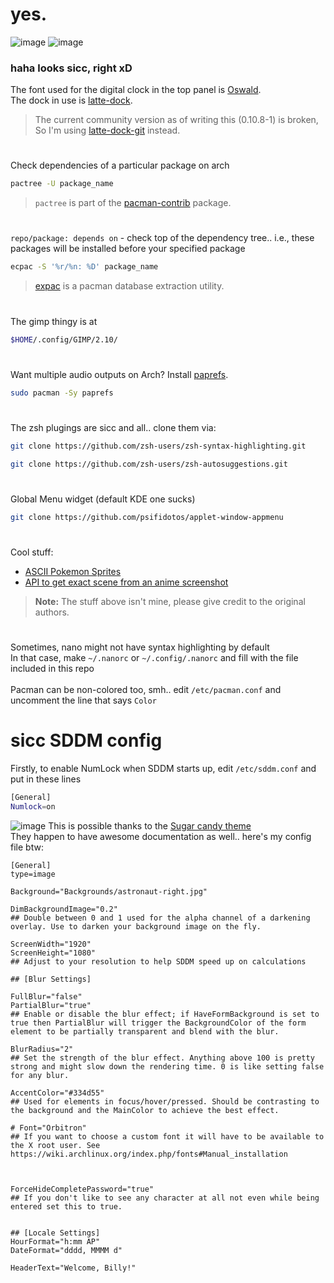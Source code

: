 # yes.

<!---![image](https://user-images.githubusercontent.com/64155209/147652622-ea27ccee-03a7-4846-ad0d-1e88e215cd8a.png)--->
![image](https://user-images.githubusercontent.com/64155209/167782972-710a59e5-96d1-4188-a292-7a0aad7b4403.png)
![image](https://user-images.githubusercontent.com/64155209/167783477-eaccf80d-2b74-4641-a312-d84937e58e22.png)

### haha looks sicc, right xD
The font used for the digital clock in the top panel is [Oswald](https://fonts.google.com/specimen/Oswald).</br>
The dock in use is [latte-dock](https://archlinux.org/packages/community/x86_64/latte-dock/).
> The current community version as of writing this (0.10.8-1) is broken, So I'm using [latte-dock-git](https://aur.archlinux.org/packages/latte-dock-git) instead.

#
Check dependencies of a particular package on arch
```sh
pactree -U package_name
```
> `pactree` is part of the [pacman-contrib](https://archlinux.org/packages/community/x86_64/pacman-contrib/) package.

#
`repo/package: depends on` - check top of the dependency tree.. i.e., these packages will be installed before your specified package
```sh
ecpac -S '%r/%n: %D' package_name
```
> [expac](https://archlinux.org/packages/community/x86_64/expac/) is a pacman database extraction utility.

#
The gimp thingy is at
```sh
$HOME/.config/GIMP/2.10/
```

#
Want multiple audio outputs on Arch? Install [paprefs](https://archlinux.org/packages/extra/x86_64/paprefs/).
```sh
sudo pacman -Sy paprefs
```


#
The zsh plugings are sicc and all.. clone them via:</br>
```sh
git clone https://github.com/zsh-users/zsh-syntax-highlighting.git
```

```sh
git clone https://github.com/zsh-users/zsh-autosuggestions.git
```

#
Global Menu widget (default KDE one sucks)
```sh
git clone https://github.com/psifidotos/applet-window-appmenu
```

#
Cool stuff: 
- [ASCII Pokemon Sprites](https://gitlab.com/phoneybadger/pokemon-colorscripts)
- [API to get exact scene from an anime screenshot](https://soruly.github.io/trace.moe-api/)
> **Note:** The stuff above isn't mine, please give credit to the original authors.

#
Sometimes, nano might not have syntax highlighting by default</br>
In that case, make `~/.nanorc` or `~/.config/.nanorc` and fill with the file included in this repo</br></br>
Pacman can be non-colored too, smh..
edit `/etc/pacman.conf` and uncomment the line that says `Color`

# sicc SDDM config
Firstly, to enable NumLock when SDDM starts up, edit `/etc/sddm.conf` and put in these lines
```sh
[General]
Numlock=on
```
![image](https://user-images.githubusercontent.com/64155209/147652794-8ff09543-2c43-4dfe-81ea-28f694fd5a2c.png)
This is possible thanks to the [Sugar candy theme](https://www.pling.com/p/1312658)</br>
They happen to have awesome documentation as well.. here's my config file btw:
```properties
[General]
type=image

Background="Backgrounds/astronaut-right.jpg"

DimBackgroundImage="0.2"
## Double between 0 and 1 used for the alpha channel of a darkening overlay. Use to darken your background image on the fly.

ScreenWidth="1920"
ScreenHeight="1080"
## Adjust to your resolution to help SDDM speed up on calculations

## [Blur Settings]

FullBlur="false"
PartialBlur="true"
## Enable or disable the blur effect; if HaveFormBackground is set to true then PartialBlur will trigger the BackgroundColor of the form element to be partially transparent and blend with the blur.

BlurRadius="2"
## Set the strength of the blur effect. Anything above 100 is pretty strong and might slow down the rendering time. 0 is like setting false for any blur.

AccentColor="#334d55"
## Used for elements in focus/hover/pressed. Should be contrasting to the background and the MainColor to achieve the best effect.

# Font="Orbitron"
## If you want to choose a custom font it will have to be available to the X root user. See https://wiki.archlinux.org/index.php/fonts#Manual_installation



ForceHideCompletePassword="true"
## If you don't like to see any character at all not even while being entered set this to true.


## [Locale Settings]
HourFormat="h:mm AP"
DateFormat="dddd, MMMM d"

HeaderText="Welcome, Billy!"
```

